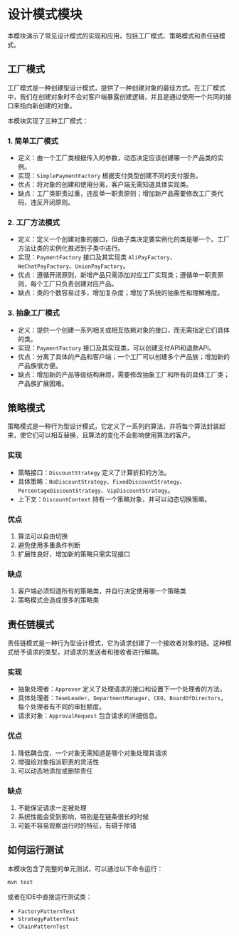 # 设计模式模块

本模块演示了常见设计模式的实现和应用，包括工厂模式、策略模式和责任链模式。

## 工厂模式

工厂模式是一种创建型设计模式，提供了一种创建对象的最佳方式。在工厂模式中，我们在创建对象时不会对客户端暴露创建逻辑，并且是通过使用一个共同的接口来指向新创建的对象。

本模块实现了三种工厂模式：

### 1. 简单工厂模式

- 定义：由一个工厂类根据传入的参数，动态决定应该创建哪一个产品类的实例。
- 实现：`SimplePaymentFactory` 根据支付类型创建不同的支付服务。
- 优点：将对象的创建和使用分离，客户端无需知道具体实现类。
- 缺点：工厂类职责过重，违反单一职责原则；增加新产品需要修改工厂类代码，违反开闭原则。

### 2. 工厂方法模式

- 定义：定义一个创建对象的接口，但由子类决定要实例化的类是哪一个。工厂方法让类的实例化推迟到子类中进行。
- 实现：`PaymentFactory` 接口及其实现类 `AliPayFactory`、`WeChatPayFactory`、`UnionPayFactory`。
- 优点：遵循开闭原则，新增产品只需添加对应工厂实现类；遵循单一职责原则，每个工厂只负责创建对应产品。
- 缺点：类的个数容易过多，增加复杂度；增加了系统的抽象性和理解难度。

### 3. 抽象工厂模式

- 定义：提供一个创建一系列相关或相互依赖对象的接口，而无需指定它们具体的类。
- 实现：`PaymentFactory` 接口及其实现类，可以创建支付API和退款API。
- 优点：分离了具体的产品和客户端；一个工厂可以创建多个产品族；增加新的产品族很方便。
- 缺点：增加新的产品等级结构麻烦，需要修改抽象工厂和所有的具体工厂类；产品族扩展困难。

## 策略模式

策略模式是一种行为型设计模式，它定义了一系列的算法，并将每个算法封装起来，使它们可以相互替换，且算法的变化不会影响使用算法的客户。

### 实现

- 策略接口：`DiscountStrategy` 定义了计算折扣的方法。
- 具体策略：`NoDiscountStrategy`、`FixedDiscountStrategy`、`PercentageDiscountStrategy`、`VipDiscountStrategy`。
- 上下文：`DiscountContext` 持有一个策略对象，并可以动态切换策略。

### 优点

1. 算法可以自由切换
2. 避免使用多重条件判断
3. 扩展性良好，增加新的策略只需实现接口

### 缺点

1. 客户端必须知道所有的策略类，并自行决定使用哪一个策略类
2. 策略模式会造成很多的策略类

## 责任链模式

责任链模式是一种行为型设计模式，它为请求创建了一个接收者对象的链。这种模式给予请求的类型，对请求的发送者和接收者进行解耦。

### 实现

- 抽象处理者：`Approver` 定义了处理请求的接口和设置下一个处理者的方法。
- 具体处理者：`TeamLeader`、`DepartmentManager`、`CEO`、`BoardOfDirectors`，每个处理者有不同的审批额度。
- 请求对象：`ApprovalRequest` 包含请求的详细信息。

### 优点

1. 降低耦合度，一个对象无需知道是哪个对象处理其请求
2. 增强给对象指派职责的灵活性
3. 可以动态地添加或删除责任

### 缺点

1. 不能保证请求一定被处理
2. 系统性能会受到影响，特别是在链条很长的时候
3. 可能不容易观察运行时的特征，有碍于除错

## 如何运行测试

本模块包含了完整的单元测试，可以通过以下命令运行：

```bash
mvn test
```

或者在IDE中直接运行测试类：
- `FactoryPatternTest`
- `StrategyPatternTest`
- `ChainPatternTest` 